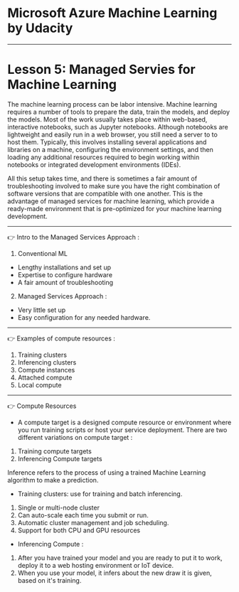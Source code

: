 # Microsoft Azure Machine Learning by Udacity

---

# Lesson 5: Managed Servies for Machine Learning

The machine learning process can be labor intensive. Machine learning requires a number of tools to prepare the data, train the models, and deploy the models. Most of the work usually takes place within web-based, interactive notebooks, such as Jupyter notebooks. Although notebooks are lightweight and easily run in a web browser, you still need a server to to host them. Typically, this involves installing several applications and libraries on a machine, configuring the environment settings, and then loading any additional resources required to begin working within notebooks or integrated development environments (IDEs).

All this setup takes time, and there is sometimes a fair amount of troubleshooting involved to make sure you have the right combination of software versions that are compatible with one another. This is the advantage of managed services for machine learning, which provide a ready-made environment that is pre-optimized for your machine learning development.

---

👉  Intro to the Managed Services Approach :

1. Conventional ML
- Lengthy installations and set up 
- Expertise to configure hardware 
- A fair amount of troubleshooting 

2. Managed Services Approach : 
- Very little set up 
- Easy configuration for any needed hardware. 

---

👉 Examples of compute resources :
1. Training clusters
2. Inferencing clusters
3. Compute instances 
4. Attached compute
5. Local compute 

---

👉 Compute Resources 
- A compute target is a designed compute resource or environment where you run training scripts or host your service deployment. There are two different variations on compute target :
1. Training compute targets
2. Inferencing Compute targets 

Inference refers to the process of using a trained Machine Learning algorithm to make a prediction. 

- Training clusters: use for training and batch inferencing. 
1. Single or multi-node cluster 
2. Can auto-scale each time you submit or run. 
3. Automatic cluster management and job scheduling.
4. Support for both CPU and GPU resources

- Inferencing Compute : 
1. After you have trained your model and you are ready to put it to work, deploy it to a web hosting environment or IoT device. 
2. When you use your model, it infers about the new draw it is given, based on it's training.


